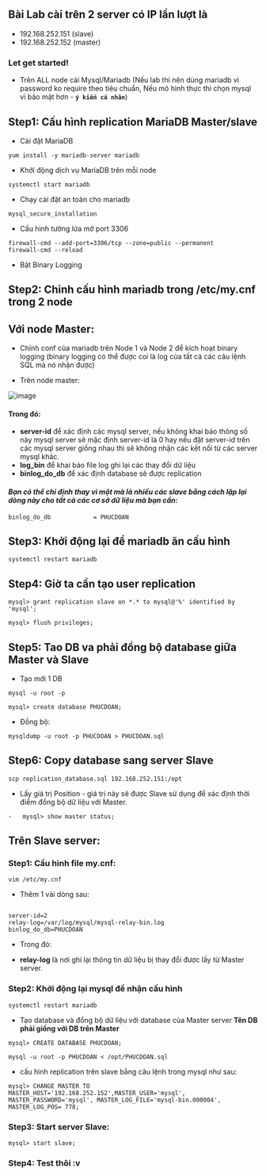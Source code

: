 ## Bài Lab cài trên 2 server có IP lần lượt là 
- 192.168.252.151 (slave)
- 192.168.252.152 (master)

### Let get started!


- Trên ALL node cài Mysql/Mariadb (Nếu lab thì nên dùng mariadb vì password ko require theo tiêu chuẩn, Nếu mô hình thực thì chọn mysql vì bảo mật hơn - **`ý kiến cá nhân`**)

 ## Step1: Cấu hình replication MariaDB Master/slave

- Cài đặt MariaDB

```
yum install -y mariadb-server mariadb
```

- Khởi động dịch vụ MariaDB trên mỗi node

```
systemctl start mariadb
```

- Chạy cài đặt an toàn cho mariadb

```
mysql_secure_installation
```
- Cấu hình tường lửa mở port 3306

```
firewall-cmd --add-port=3306/tcp --zone=public --permanent
firewall-cmd --reload
```
- Bật Binary Logging

## Step2: Chỉnh cấu hình mariadb trong /etc/my.cnf trong 2 node
## Với node Master:


- Chỉnh conf của mariadb trên Node 1 và Node 2 để kích hoạt binary logging (binary logging có thể được coi là log của tất cả các câu lệnh SQL mà nó nhận được)


- Trên node master:
 
![image](https://user-images.githubusercontent.com/83824403/164171880-22fa44a0-7c96-4593-b527-92209896cf36.png)


#### Trong đó:

- **server-id** để xác định các mysql server, nếu không khai báo thông số này mysql server sẽ mặc định server-id là 0 hay nếu đặt server-id trên các mysql server giống nhau thì sẽ không nhận các kết nối từ các server mysql khác.
- **log_bin** để khai báo file log ghi lại các thay đổi dữ liệu
- **binlog_do_db** để xác định database sẽ được replication



#### *Bạn có thể chỉ định thay vì một mà là nhiều các slave bằng cách lặp lại dòng này cho tất cả các cơ sở dữ liệu mà bạn cần:*

```
binlog_do_db            = PHUCDOAN
```

## Step3: Khởi động lại để mariadb ăn cấu hình

```
systemctl restart mariadb
```

## Step4: Giờ ta cần tạo user replication

```
mysql> grant replication slave on *.* to mysql@'%' identified by 'mysql';

mysql> flush privileges;

```
## Step5: Tao DB va phải đồng bộ database giữa Master và Slave 

- Tạo mới 1 DB


```
mysql -u root -p
```
```
mysql> create database PHUCDOAN;
```


- Đồng bộ:


```
mysqldump -u root -p PHUCDOAN > PHUCDOAN.sql
```

## Step6: Copy database sang server Slave 

```
scp replication_database.sql 192.168.252.151:/opt
```

- Lấy giá trị Position - giá trị này sẽ được Slave sử dụng để xác định thời điểm đồng bộ dữ liệu với Master.
```
-   mysql> show master status;

```


## Trên Slave server:

### Step1: Cấu hình file my.cnf:

```
vim /etc/my.cnf
```

- Thêm 1 vài dòng sau:
```

server-id=2 
relay-log=/var/log/mysql/mysql-relay-bin.log 
binlog_do_db=PHUCDOAN
```

- Trong đó:

- **relay-log** là nơi ghi lại thông tin dữ liệu bị thay đổi được lấy từ Master server.

### Step2: Khởi động lại mysql để nhận cấu hình

```
systemctl restart mariadb
```


- Tạo database và đồng bộ dữ liệu với database của Master server
**Tên DB phải giống với DB trên Master**

```
mysql> CREATE DATABASE PHUCDOAN;

mysql -u root -p PHUCDOAN < /opt/PHUCDOAN.sql
```

- cấu hình replication trên slave bằng câu lệnh trong mysql như sau:

```
mysql> CHANGE MASTER TO MASTER_HOST='192.168.252.152',MASTER_USER='mysql', MASTER_PASSWORD='mysql', MASTER_LOG_FILE='mysql-bin.000004', MASTER_LOG_POS= 778;
```

### Step3: Start server Slave:
```
mysql> start slave;
```

### Step4: Test thôi :v





















